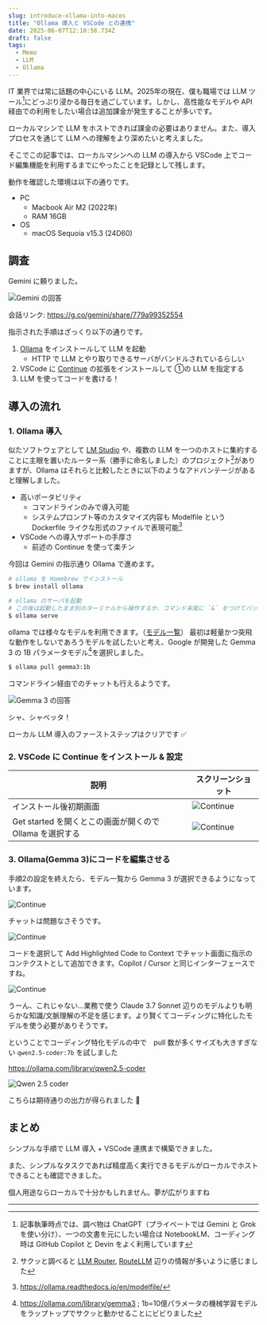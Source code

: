 ```yaml
---
slug: introduce-ollama-into-macos
title: "Ollama 導入と VSCode との連携"
date: 2025-06-07T12:10:58.734Z 
draft: false
tags:
  - Memo
  - LLM
  - Ollama
---
```


IT 業界では常に話題の中心にいる LLM。2025年の現在、僕も職場では LLM ツール[^1]にどっぷり浸かる毎日を過ごしています。しかし、高性能なモデルや API 経由での利用をしたい場合は追加課金が発生することが多いです。

ローカルマシンで LLM をホストできれば課金の必要はありません。また、導入プロセスを通じて LLM への理解をより深めたいと考えました。

そこでこの記事では、ローカルマシンへの LLM の導入から VSCode 上でコード編集機能を利用するまでにやったことを記録として残します。

動作を確認した環境は以下の通りです。

- PC
  - Macbook Air M2 (2022年)
  - RAM 16GB
- OS
  - macOS Sequoia v15.3 (24D60)

## 調査

Gemini に頼りました。

![Gemini の回答](/introduce-ollama-into-macos_01.png)

会話リンク: https://g.co/gemini/share/779a99352554

指示された手順はざっくり以下の通りです。

1. [Ollama](http://ollama.com/) をインストールして LLM を起動
    - HTTP で LLM とやり取りできるサーバがバンドルされているらしい
1. VSCode に [Continue](https://www.continue.dev/) の拡張をインストールして ①の LLM を指定する
1. LLM を使ってコードを書ける！

## 導入の流れ

### 1. Ollama 導入

似たソフトウェアとして [LM Studio](https://lmstudio.ai/) や、複数の LLM を一つのホストに集約することに主眼を置いたルーター系（勝手に命名しました）のプロジェクト[^2]がありますが、Ollama はそれらと比較したときに以下のようなアドバンテージがあると理解しました。

- 高いポータビリティ
  - コマンドラインのみで導入可能
  - システムプロンプト等のカスタマイズ内容も Modelfile という Dockerfile ライクな形式のファイルで表現可能[^3]
- VSCode への導入サポートの手厚さ
  - 前述の Continue を使って楽チン

今回は Gemini の指示通り Ollama で進めます。

```bash
# ollama を Homebrew でインストール
$ brew install ollama

# ollama のサーバを起動
# この後は起動したまま別のターミナルから操作するか、コマンド末尾に `&` をつけてバックグラウンドジョブとして動かすかはお好みで
$ ollama serve
```

ollama では様々なモデルを利用できます。（[モデル一覧](https://ollama.com/search)）
最初は軽量かつ突飛な動作をしないであろうモデルを試したいと考え、Google が開発した Gemma 3 の 1B パラメータモデル[^4]を選択しました。

```bash
$ ollama pull gemma3:1b
```

コマンドライン経由でのチャットも行えるようです。

![Gemma 3 の回答](/introduce-ollama-into-macos_02.png)

シャ、シャベッタ！

ローカル LLM 導入のファーストステップはクリアです ✅ 

### 2. VSCode に Continue をインストール & 設定

| 説明 | スクリーンショット |
| --- | --- |
|  インストール後初期画面 | ![Continue](/introduce-ollama-into-macos_03.png) |
| Get started を開くとこの画面が開くので Ollama を選択する | ![Continue](/introduce-ollama-into-macos_04.png) |

### 3. Ollama(Gemma 3)にコードを編集させる

手順2の設定を終えたら、モデル一覧から Gemma 3 が選択できるようになっています。

![Continue](/introduce-ollama-into-macos_05.png)

チャットは問題なさそうです。

![Continue](/introduce-ollama-into-macos_06.png)

コードを選択して Add Highlighted Code to Context でチャット画面に指示のコンテクストとして追加できます。Copilot / Cursor と同じインターフェースですね。

![Continue](/introduce-ollama-into-macos_07.png)

うーん、これじゃない...業務で使う Claude 3.7 Sonnet 辺りのモデルよりも明らかな知識/文脈理解の不足を感じます。より賢くてコーディングに特化したモデルを使う必要がありそうです。

ということでコーディング特化モデルの中で　pull 数が多くサイズも大きすぎない `qwen2.5-coder:7b` を試しました

https://ollama.com/library/qwen2.5-coder

![Qwen 2.5 coder](/introduce-ollama-into-macos_08.png)

こちらは期待通りの出力が得られました 🙌

## まとめ

シンプルな手順で LLM 導入 + VSCode 連携まで構築できました。

また、シンプルなタスクであれば精度高く実行できるモデルがローカルでホストできることも確認できました。

個人用途ならローカルで十分かもしれません。夢が広がりますね

----

[^1]: 記事執筆時点では、調べ物は ChatGPT（プライベートでは Gemini と Grok を使い分け）、一つの文書を元にしたい場合は NotebookLM、コーディング時は GitHub Copilot と Devin をよく利用しています
[^2]: サクッと調べると [LLM Router](https://github.com/kcolemangt/llm-router), [RouteLLM](https://github.com/lm-sys/RouteLLM) 辺りの情報が多いように感じました
[^3]: https://ollama.readthedocs.io/en/modelfile/
[^4]: https://ollama.com/library/gemma3 ; 1b=10億パラメータの機械学習モデルをラップトップでサクッと動かせることにビビりました

